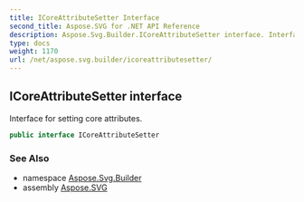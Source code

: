 ```yaml
---
title: ICoreAttributeSetter Interface
second_title: Aspose.SVG for .NET API Reference
description: Aspose.Svg.Builder.ICoreAttributeSetter interface. Interface for setting core attributes
type: docs
weight: 1170
url: /net/aspose.svg.builder/icoreattributesetter/
---
```

## ICoreAttributeSetter interface

Interface for setting core attributes.

```csharp
public interface ICoreAttributeSetter
```

### See Also

* namespace [Aspose.Svg.Builder](../../aspose.svg.builder/)
* assembly [Aspose.SVG](../../)
